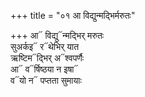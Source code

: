+++
title = "०१ आ विद्युन्मद्भिर्मरुतः"

+++
आ᳓ विद्यु᳓न्मद्भिर् मरुतः  
सुअर्कइ᳓ र᳓थेभिर् यात  
ऋष्टिम᳓द्भिर् अ᳓श्वपर्णैः  
आ᳓ व᳓र्षिष्ठया न इषा᳓  
व᳓यो न᳓ पप्तता सुमायाः